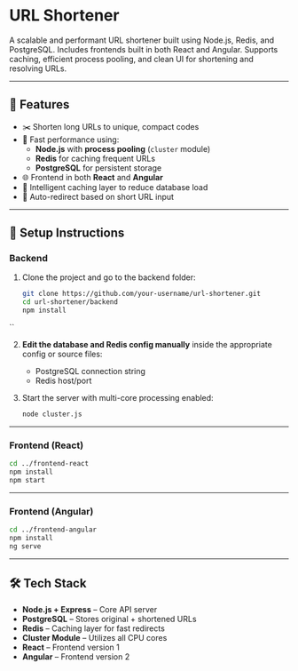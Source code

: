 # URL Shortener

A scalable and performant URL shortener built using Node.js, Redis, and PostgreSQL. Includes frontends built in both React and Angular. Supports caching, efficient process pooling, and clean UI for shortening and resolving URLs.

---

## 🔗 Features

- ✂️ Shorten long URLs to unique, compact codes  
- 🚀 Fast performance using:
  - **Node.js** with **process pooling** (`cluster` module)
  - **Redis** for caching frequent URLs
  - **PostgreSQL** for persistent storage  
- 🌐 Frontend in both **React** and **Angular**
- 🧠 Intelligent caching layer to reduce database load  
- 🔄 Auto-redirect based on short URL input

---

## 🔧 Setup Instructions

### Backend

1. Clone the project and go to the backend folder:
   ```bash
   git clone https://github.com/your-username/url-shortener.git
   cd url-shortener/backend
   npm install
``

2. **Edit the database and Redis config manually** inside the appropriate config or source files:

   * PostgreSQL connection string 
   * Redis host/port 

3. Start the server with multi-core processing enabled:

   ```bash
   node cluster.js
   ```

---

### Frontend (React)

```bash
cd ../frontend-react
npm install
npm start
```

---

### Frontend (Angular)

```bash
cd ../frontend-angular
npm install
ng serve
```

---

## 🛠 Tech Stack

* **Node.js + Express** – Core API server
* **PostgreSQL** – Stores original + shortened URLs
* **Redis** – Caching layer for fast redirects
* **Cluster Module** – Utilizes all CPU cores
* **React** – Frontend version 1
* **Angular** – Frontend version 2


